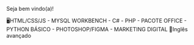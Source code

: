 Seja bem vindo(a)!

🖥️HTML/CSS/JS - MYSQL WORKBENCH - C# - PHP - PACOTE OFFICE - PYTHON BÁSICO - PHOTOSHOP/FIGMA - MARKETING DIGITAL
💬Inglês avançado
